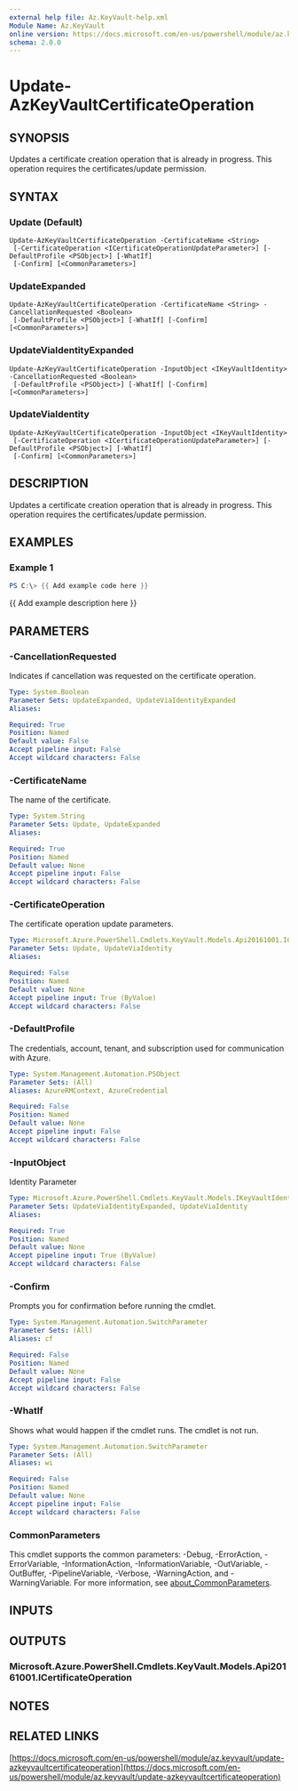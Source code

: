 ```yaml
---
external help file: Az.KeyVault-help.xml
Module Name: Az.KeyVault
online version: https://docs.microsoft.com/en-us/powershell/module/az.keyvault/update-azkeyvaultcertificateoperation
schema: 2.0.0
---
```


# Update-AzKeyVaultCertificateOperation

## SYNOPSIS
Updates a certificate creation operation that is already in progress.
This operation requires the certificates/update permission.

## SYNTAX

### Update (Default)
```
Update-AzKeyVaultCertificateOperation -CertificateName <String>
 [-CertificateOperation <ICertificateOperationUpdateParameter>] [-DefaultProfile <PSObject>] [-WhatIf]
 [-Confirm] [<CommonParameters>]
```

### UpdateExpanded
```
Update-AzKeyVaultCertificateOperation -CertificateName <String> -CancellationRequested <Boolean>
 [-DefaultProfile <PSObject>] [-WhatIf] [-Confirm] [<CommonParameters>]
```

### UpdateViaIdentityExpanded
```
Update-AzKeyVaultCertificateOperation -InputObject <IKeyVaultIdentity> -CancellationRequested <Boolean>
 [-DefaultProfile <PSObject>] [-WhatIf] [-Confirm] [<CommonParameters>]
```

### UpdateViaIdentity
```
Update-AzKeyVaultCertificateOperation -InputObject <IKeyVaultIdentity>
 [-CertificateOperation <ICertificateOperationUpdateParameter>] [-DefaultProfile <PSObject>] [-WhatIf]
 [-Confirm] [<CommonParameters>]
```

## DESCRIPTION
Updates a certificate creation operation that is already in progress.
This operation requires the certificates/update permission.

## EXAMPLES

### Example 1
```powershell
PS C:\> {{ Add example code here }}
```

{{ Add example description here }}

## PARAMETERS

### -CancellationRequested
Indicates if cancellation was requested on the certificate operation.

```yaml
Type: System.Boolean
Parameter Sets: UpdateExpanded, UpdateViaIdentityExpanded
Aliases:

Required: True
Position: Named
Default value: False
Accept pipeline input: False
Accept wildcard characters: False
```

### -CertificateName
The name of the certificate.

```yaml
Type: System.String
Parameter Sets: Update, UpdateExpanded
Aliases:

Required: True
Position: Named
Default value: None
Accept pipeline input: False
Accept wildcard characters: False
```

### -CertificateOperation
The certificate operation update parameters.

```yaml
Type: Microsoft.Azure.PowerShell.Cmdlets.KeyVault.Models.Api20161001.ICertificateOperationUpdateParameter
Parameter Sets: Update, UpdateViaIdentity
Aliases:

Required: False
Position: Named
Default value: None
Accept pipeline input: True (ByValue)
Accept wildcard characters: False
```

### -DefaultProfile
The credentials, account, tenant, and subscription used for communication with Azure.

```yaml
Type: System.Management.Automation.PSObject
Parameter Sets: (All)
Aliases: AzureRMContext, AzureCredential

Required: False
Position: Named
Default value: None
Accept pipeline input: False
Accept wildcard characters: False
```

### -InputObject
Identity Parameter

```yaml
Type: Microsoft.Azure.PowerShell.Cmdlets.KeyVault.Models.IKeyVaultIdentity
Parameter Sets: UpdateViaIdentityExpanded, UpdateViaIdentity
Aliases:

Required: True
Position: Named
Default value: None
Accept pipeline input: True (ByValue)
Accept wildcard characters: False
```

### -Confirm
Prompts you for confirmation before running the cmdlet.

```yaml
Type: System.Management.Automation.SwitchParameter
Parameter Sets: (All)
Aliases: cf

Required: False
Position: Named
Default value: None
Accept pipeline input: False
Accept wildcard characters: False
```

### -WhatIf
Shows what would happen if the cmdlet runs.
The cmdlet is not run.

```yaml
Type: System.Management.Automation.SwitchParameter
Parameter Sets: (All)
Aliases: wi

Required: False
Position: Named
Default value: None
Accept pipeline input: False
Accept wildcard characters: False
```

### CommonParameters
This cmdlet supports the common parameters: -Debug, -ErrorAction, -ErrorVariable, -InformationAction, -InformationVariable, -OutVariable, -OutBuffer, -PipelineVariable, -Verbose, -WarningAction, and -WarningVariable. For more information, see [about_CommonParameters](http://go.microsoft.com/fwlink/?LinkID=113216).

## INPUTS

## OUTPUTS

### Microsoft.Azure.PowerShell.Cmdlets.KeyVault.Models.Api20161001.ICertificateOperation
## NOTES

## RELATED LINKS

[https://docs.microsoft.com/en-us/powershell/module/az.keyvault/update-azkeyvaultcertificateoperation](https://docs.microsoft.com/en-us/powershell/module/az.keyvault/update-azkeyvaultcertificateoperation)

